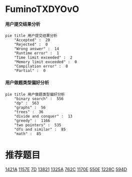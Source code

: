 # FuminoTXDYOvO

<!-- tabs:start -->



#### **用户提交结果分析**

```mermaid
pie title 用户提交结果分析
    "Accepted" :  20
    "Rejected" :  0
    "Wrong answer" :  14
    "Runtime error" :  1
    "Time limit exceeded" :  2
    "Memory limit exceeded" :  0
    "Compilation error" :  0
    "Partial" :  0
```

#### **用户做题类型偏好分析**

```mermaid
pie title 用户做题类型偏好分析
    "binary search" :  556
    "dp" :  563
    "graphs" :  56
    "trees" :  36
    "divide and conquer" :  13
    "greedy" :  1166
    "two pointers" :  535
    "dfs and similar" :  85
    "math" :  85
```



<!-- tabs:end -->
# 推荐题目
[1421A](https://codeforces.com/contest/1421/problem/A)
[1157E](https://codeforces.com/contest/1157/problem/E)
[7D](https://codeforces.com/contest/7/problem/D)
[13821](https://codeforces.com/contest/1382/problem/1)
[1325A](https://codeforces.com/contest/1325/problem/A)
[762C](https://codeforces.com/contest/762/problem/C)
[1170E](https://codeforces.com/contest/1170/problem/E)
[550E](https://codeforces.com/contest/550/problem/E)
[1228C](https://codeforces.com/contest/1228/problem/C)
[594D](https://codeforces.com/contest/594/problem/D)
